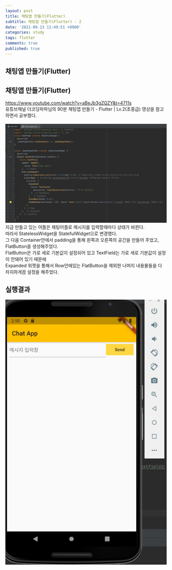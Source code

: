 ```yaml
---
layout: post
title: 채팅앱 만들기(Flutter)
subtitle: 채팅앱 만들기(Flutter) - 2
date: '2021-09-13 11:49:51 +0900'
categories: study
tags: flutter
comments: true
published: true
---
```

## 채팅앱 만들기(Flutter)
<h2>채팅앱 만들기(Flutter)</h2>
<a href="https://www.youtube.com/watch?v=aBeJb3gZQZY&t=4711s">https://www.youtube.com/watch?v=aBeJb3gZQZY&t=4711s</a><br>
유튜브채널 더코딩파파님의 90분 채팅앱 만들기 - Flutter | Lv.2(초중급) 영상을 참고하면서 공부했다.<br>
<br>
<img src="/assets/img/flutter5.jpg" title="flutter5" alt="아무거나"/>
지금 만들고 있는 어플은 채팅어플로 메시지를 입력할때마다 상태가 바뀐다.<br>
따라서 StatelessWidget을 StatefulWidget으로 변경했다.<br>
그 다음 Container안에서 padding을 통해 왼쪽과 오른쪽의 공간을 만들어 주었고,<br>
FlatButton을 생성해주었다.<br>
FlatButton은 가로 세로 기본값이 설정되어 있고 TextField는 가로 세로 기본값이 설정이 안돼어 있기 때문에<br>
Expanded 위젯을 통해서 Row안에있는 FlatButton을 제외한 나머지 내용물들을 다 차지하게끔 설정을 해주었다.<br>
<h2>실행결과</h2>

<img src="/assets/img/flutter6.jpg" title="flutter6" alt="아무거나"/>

